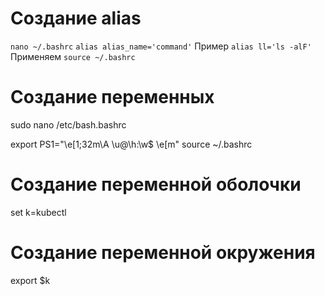 # Создание alias
`nano ~/.bashrc`
`alias alias_name='command'`
Пример
`alias ll='ls -alF'`
Применяем
`source ~/.bashrc`

# Создание переменных

<!-- Чтобы было удобней использовать повторяющиеся команды, можно записать свои переменные, которые будут запускаться при авторизации в терминале. -->

sudo nano /etc/bash.bashrc

<!-- Добавляем в конце файла свои переменные и обновляем консоль -->

export PS1="\e[1;32m\A \u@\h:\w\$ \e[m"
source ~/.bashrc

# Создание переменной оболочки

set k=kubectl

# Создание переменной окружения

export $k
